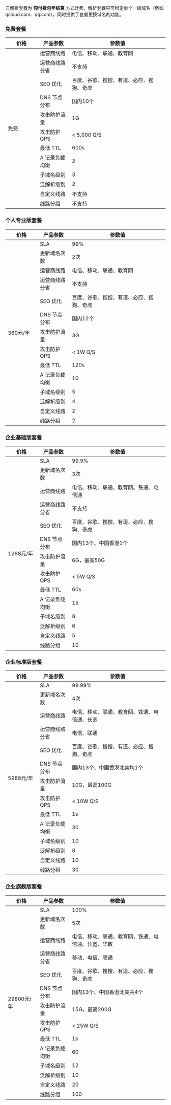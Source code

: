 云解析套餐为 **预付费包年结算** 方式计费，解析套餐只可绑定单个一级域名（例如 qcloud.com、qq.com），同时提供了套餐更换域名的功能。

### 免费套餐

<table class="width-full">
  <thead>
      <tr>
          <th scope="col" style="width:20%">价格</th>
          <th scope="col" style="width:20%">产品参数</th>
          <th scope="col" style="width:60%">参数值</th>
      </tr>
  </thead>
  <tbody>
  <tr>
      <td rowspan="14">
          <span>免费</span>
      </td>
      <td>
          <span>运营商线路</span>
      </td>
      <td>
          <span>电信、移动、联通、教育网</span>
      </td>
  </tr>
  <tr>
      <td>
          <span>运营商线路分省</span>
      </td>
      <td>
          <span>不支持</span>
      </td>
  </tr>
  <tr>
      <td>
          <span>SEO 优化</span>
      </td>
      <td>
          <span>百度、谷歌、搜搜、有道、必应、搜狗、奇虎</span>
      </td>
  </tr>
  <tr>
      <td>
          <span>DNS 节点分布</span>
      </td>
      <td>
          <span>国内10个</span>
      </td>
  </tr>
  <tr>
      <td>
          <span>攻击防护流量</span>
      </td>
      <td>
          <span>1G</span>
      </td>
  </tr>
  <tr>
      <td>
          <span>攻击防护 QPS</span>
      </td>
      <td>
          <span>&lt; 5,000 Q/S</span>
      </td>
  </tr>
  <tr>
      <td>
          <span>最低 TTL</span>
      </td>
      <td>
          <span>600s</span>
      </td>
  </tr>
  <tr>
      <td>
          <span>A 记录负载均衡</span>
      </td>
      <td>
          <span>2</span>
      </td>
  </tr>
  <tr>
      <td>
          <span>子域名级别</span>
      </td>
      <td>
          <span>3</span>
      </td>
  </tr>
  <tr>
      <td>
          <span>泛解析级别</span>
      </td>
      <td>
          <span>2</span>
      </td>
  </tr>
  <tr>
      <td>
          <span>自定义线路</span>
      </td>
      <td>
          <span>不支持</span>
      </td>
  </tr>
  <tr>
      <td>
          <span>线路分组</span>
      </td>
      <td>
          <span>不支持</span>
      </td>
  </tr>
  </tbody>
</table>

### 个人专业版套餐
<table class="width-full">
    <thead>
        <tr>
            <th scope="col" style="width:20%">价格</th>
            <th scope="col" style="width:20%">产品参数</th>
            <th scope="col" style="width:60%">参数值</th>
        </tr>
    </thead>
    <tbody>
    <tr>
        <td rowspan="14">
            <span>360元/年</span>
        </td>
        <td>
            <span>SLA</span>
        </td>
        <td>
            <span>99%</span>
        </td>
    </tr>
    <tr>
        <td>
            <span>更新域名次数</span>
        </td>
        <td>
            <span>2次</span>
        </td>
    </tr>
    <tr>
        <td>
            <span>运营商线路</span>
        </td>
        <td>
            <span>电信、移动、联通、教育网</span>
        </td>
    </tr>
    <tr>
        <td>
            <span>运营商线路分省</span>
        </td>
        <td>
            <span>不支持</span>
        </td>
    </tr>
    <tr>
        <td>
            <span>SEO 优化</span>
        </td>
        <td>
            <span>百度、谷歌、搜搜、有道、必应、搜狗、奇虎</span>
        </td>
    </tr>
    <tr>
        <td>
            <span>DNS 节点分布</span>
        </td>
        <td>
            <span>国内12个</span>
        </td>
    </tr>
    <tr>
        <td>
            <span>攻击防护流量</span>
        </td>
        <td>
            <span>3G</span>
        </td>
    </tr>
    <tr>
        <td>
            <span>攻击防护 QPS</span>
        </td>
        <td>
            <span>&lt; 1W Q/S</span>
        </td>
    </tr>
    <tr>
        <td>
            <span>最低 TTL</span>
        </td>
        <td>
            <span>120s</span>
        </td>
    </tr>
    <tr>
        <td>
            <span>A 记录负载均衡</span>
        </td>
        <td>
            <span>10</span>
        </td>
    </tr>
    <tr>
        <td>
            <span>子域名级别</span>
        </td>
        <td>
            <span>5</span>
        </td>
    </tr>
    <tr>
        <td>
            <span>泛解析级别</span>
        </td>
        <td>
            <span>4</span>
        </td>
    </tr>
    <tr>
        <td>
            <span>自定义线路</span>
        </td>
        <td>
            <span>2</span>
        </td>
    </tr>
    <tr>
        <td>
            <span>线路分组</span>
        </td>
        <td>
            <span>2</span>
        </td>
    </tr>
    </tbody>
</table>

### 企业基础版套餐
<table class="width-full">
    <thead>
        <tr>
            <th scope="col" style="width:20%">价格</th>
            <th scope="col" style="width:20%">产品参数</th>
            <th scope="col" style="width:60%">参数值</th>
        </tr>
    </thead>
    <tbody>
    <tr>
        <td rowspan="14">
            <span>1288元/年</span>
        </td>
        <td>
            <span>SLA</span>
        </td>
        <td>
            <span>99.9%</span>
        </td>
    </tr>
    <tr>
        <td>
            <span>更新域名次数</span>
        </td>
        <td>
            <span>3次</span>
        </td>
    </tr>
    <tr>
        <td>
            <span>运营商线路</span>
        </td>
        <td>
            <span>电信、移动、联通、教育网、铁通、电信通</span>
        </td>
    </tr>
    <tr>
        <td>
            <span>运营商线路分省</span>
        </td>
        <td>
            <span>不支持</span>
        </td>
    </tr>
    <tr>
        <td>
            <span>SEO 优化</span>
        </td>
        <td>
            <span>百度、谷歌、搜搜、有道、必应、搜狗、奇虎</span>
        </td>
    </tr>
    <tr>
        <td>
            <span>DNS 节点分布</span>
        </td>
        <td>
            <span>国内13个、中国香港1个</span>
        </td>
    </tr>
    <tr>
        <td>
            <span>攻击防护流量</span>
        </td>
        <td>
            <span>6G，最高50G</span>
        </td>
    </tr>
    <tr>
        <td>
            <span>攻击防护 QPS</span>
        </td>
        <td>
            <span>&lt; 5W Q/S</span>
        </td>
    </tr>
    <tr>
        <td>
            <span>最低 TTL</span>
        </td>
        <td>
            <span>60s</span>
        </td>
    </tr>
    <tr>
        <td>
            <span>A 记录负载均衡</span>
        </td>
        <td>
            <span>15</span>
        </td>
    </tr>
    <tr>
        <td>
            <span>子域名级别</span>
        </td>
        <td>
            <span>8</span>
        </td>
    </tr>
    <tr>
        <td>
            <span>泛解析级别</span>
        </td>
        <td>
            <span>6</span>
        </td>
    </tr>
    <tr>
        <td>
            <span>自定义线路</span>
        </td>
        <td>
            <span>5</span>
        </td>
    </tr>
    <tr>
        <td>
            <span>线路分组</span>
        </td>
        <td>
            <span>10</span>
        </td>
    </tr>
    </tbody>
</table>

### 企业标准版套餐
<table class="width-full">
    <thead>
        <tr>
            <th scope="col" style="width:20%">价格</th>
            <th scope="col" style="width:20%">产品参数</th>
            <th scope="col" style="width:60%">参数值</th>
        </tr>
    </thead>
    <tbody>
    <tr>
        <td rowspan="14">
            <span>5988元/年</span>
        </td>
        <td>
            <span>SLA</span>
        </td>
        <td>
            <span>99.99%</span>
        </td>
    </tr>
    <tr>
        <td>
            <span>更新域名次数</span>
        </td>
        <td>
            <span>4次</span>
        </td>
    </tr>
    <tr>
        <td>
            <span>运营商线路</span>
        </td>
        <td>
            <span>电信、移动、联通、教育网、铁通、电信通、长宽</span>
        </td>
    </tr>
    <tr>
        <td>
            <span>运营商线路分省</span>
        </td>
        <td>
            <span>电信、联通</span>
        </td>
    </tr>
    <tr>
        <td>
            <span>SEO 优化</span>
        </td>
        <td>
            <span>百度、谷歌、搜搜、有道、必应、搜狗、奇虎</span>
        </td>
    </tr>
    <tr>
        <td>
            <span>DNS 节点分布</span>
        </td>
        <td>
            <span>国内13个、中国香港北美均1个</span>
        </td>
    </tr>
    <tr>
        <td>
            <span>攻击防护流量</span>
        </td>
        <td>
            <span>10G，最高100G</span>
        </td>
    </tr>
    <tr>
        <td>
            <span>攻击防护 QPS</span>
        </td>
        <td>
            <span>&lt; 10W Q/S</span>
        </td>
    </tr>
    <tr>
        <td>
            <span>最低 TTL</span>
        </td>
        <td>
            <span>1s</span>
        </td>
    </tr>
    <tr>
        <td>
            <span>A 记录负载均衡</span>
        </td>
        <td>
            <span>30</span>
        </td>
    </tr>
    <tr>
        <td>
            <span>子域名级别</span>
        </td>
        <td>
            <span>10</span>
        </td>
    </tr>
    <tr>
        <td>
            <span>泛解析级别</span>
        </td>
        <td>
            <span>8</span>
        </td>
    </tr>
    <tr>
        <td>
            <span>自定义线路</span>
        </td>
        <td>
            <span>10</span>
        </td>
    </tr>
    <tr>
        <td>
            <span>线路分组</span>
        </td>
        <td>
            <span>30</span>
        </td>
    </tr>
    </tbody>
</table>

### 企业旗舰版套餐
<table class="width-full">
    <thead>
        <tr>
            <th scope="col" style="width:20%">价格</th>
            <th scope="col" style="width:20%">产品参数</th>
            <th scope="col" style="width:60%">参数值</th>
        </tr>
    </thead>
    <tbody>
    <tr>
        <td rowspan="14">
            <span>29800元/年</span>
        </td>
        <td>
            <span>SLA</span>
        </td>
        <td>
            <span>100%</span>
        </td>
    </tr>
    <tr>
        <td>
            <span>更新域名次数</span>
        </td>
        <td>
            <span>5次</span>
        </td>
    </tr>
    <tr>
        <td>
            <span>运营商线路</span>
        </td>
        <td>
            <span>电信、移动、联通、教育网、铁通、电信通、长宽、华数</span>
        </td>
    </tr>
    <tr>
        <td>
            <span>运营商线路分省</span>
        </td>
        <td>
            <span>移动、电信、联通</span>
        </td>
    </tr>
    <tr>
        <td>
            <span>SEO 优化</span>
        </td>
        <td>
            <span>百度、谷歌、搜搜、有道、必应、搜狗、奇虎</span>
        </td>
    </tr>
    <tr>
        <td>
            <span>DNS 节点分布</span>
        </td>
        <td>
            <span>国内13个、中国香港北美共4个</span>
        </td>
    </tr>
    <tr>
        <td>
            <span>攻击防护流量</span>
        </td>
        <td>
            <span>15G，最高200G</span>
        </td>
    </tr>
    <tr>
        <td>
            <span>攻击防护 QPS</span>
        </td>
        <td>
            <span>&lt; 25W Q/S</span>
        </td>
    </tr>
    <tr>
        <td>
            <span>最低 TTL</span>
        </td>
        <td>
            <span>1s</span>
        </td>
    </tr>
    <tr>
        <td>
            <span>A 记录负载均衡</span>
        </td>
        <td>
            <span>60</span>
        </td>
    </tr>
    <tr>
        <td>
            <span>子域名级别</span>
        </td>
        <td>
            <span>12</span>
        </td>
    </tr>
    <tr>
        <td>
            <span>泛解析级别</span>
        </td>
        <td>
            <span>10</span>
        </td>
    </tr>
    <tr>
        <td>
            <span>自定义线路</span>
        </td>
        <td>
            <span>20</span>
        </td>
    </tr>
    <tr>
        <td>
            <span>线路分组</span>
        </td>
        <td>
            <span>100</span>
        </td>
    </tr>
    </tbody>
</table>
